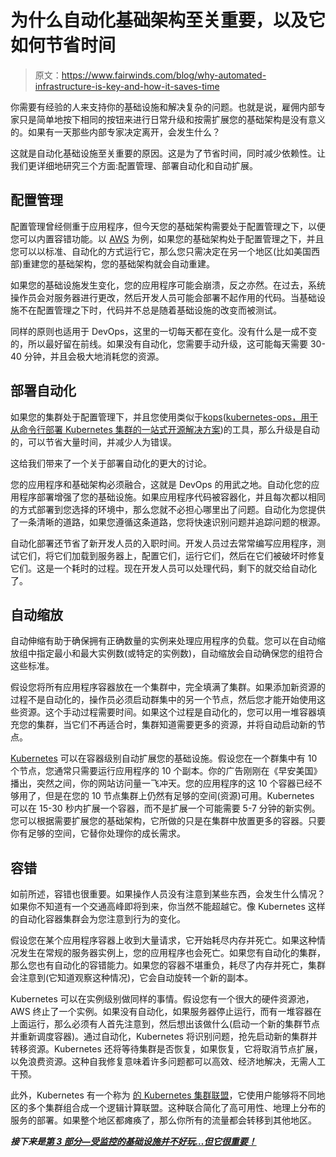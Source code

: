 # 为什么自动化基础架构至关重要，以及它如何节省时间

> 原文：<https://www.fairwinds.com/blog/why-automated-infrastructure-is-key-and-how-it-saves-time>

 你需要有经验的人来支持你的基础设施和解决复杂的问题。也就是说，雇佣内部专家只是简单地按下相同的按钮来进行日常升级和按需扩展您的基础架构是没有意义的。如果有一天那些内部专家决定离开，会发生什么？

这就是自动化基础设施至关重要的原因。这是为了节省时间，同时减少依赖性。让我们更详细地研究三个方面:配置管理、部署自动化和自动扩展。

## 配置管理

配置管理曾经侧重于应用程序，但今天您的基础架构需要处于配置管理之下，以便您可以内置容错功能。以  [AWS](https://aws.amazon.com/) 为例，如果您的基础架构处于配置管理之下，并且您可以以标准、自动化的方式运行它，那么您只需决定在另一个地区(比如美国西部)重建您的基础架构，您的基础架构就会自动重建。

如果您的基础设施发生变化，您的应用程序可能会崩溃，反之亦然。在过去，系统操作员会对服务器进行更改，然后开发人员可能会部署不起作用的代码。当基础设施不在配置管理之下时，代码并不总是随着基础设施的改变而被测试。

同样的原则也适用于 DevOps，这里的一切每天都在变化。没有什么是一成不变的，所以最好留在前线。如果没有自动化，您需要手动升级，这可能每天需要 30-40 分钟，并且会极大地消耗您的资源。

## 部署自动化

如果您的集群处于配置管理下，并且您使用类似于[kops](https://github.com/kubernetes/kops)([kubernetes-ops，用于从命令行部署 Kubernetes 集群的一站式开源解决方案](http://blog.reactiveops.com/kops-the-kubernetes-deployment-game-changer))的工具，那么升级是自动的，可以节省大量时间，并减少人为错误。

这给我们带来了一个关于部署自动化的更大的讨论。

您的应用程序和基础架构必须融合，这就是 DevOps 的用武之地。自动化您的应用程序部署增强了您的基础设施。如果应用程序代码被容器化，并且每次都以相同的方式部署到您选择的环境中，那么您就不必担心哪里出了问题。自动化为您提供了一条清晰的道路，如果您遵循这条道路，您将快速识别问题并追踪问题的根源。

自动化部署还节省了新开发人员的入职时间。开发人员过去常常编写应用程序，测试它们，将它们加载到服务器上，配置它们，运行它们，然后在它们被破坏时修复它们。这是一个耗时的过程。现在开发人员可以处理代码，剩下的就交给自动化了。

## 自动缩放

自动伸缩有助于确保拥有正确数量的实例来处理应用程序的负载。您可以在自动缩放组中指定最小和最大实例数(或特定的实例数)，自动缩放会自动确保您的组符合这些标准。

假设您将所有应用程序容器放在一个集群中，完全填满了集群。如果添加新资源的过程不是自动化的，操作员必须启动群集中的另一个节点，然后您才能开始使用这些资源。这个手动过程需要时间。如果这个过程是自动化的，您可以用一堆容器填充您的集群，当它们不再适合时，集群知道需要更多的资源，并将自动启动新的节点。

[Kubernetes](https://kubernetes.io/) 可以在容器级别自动扩展您的基础设施。假设您在一个群集中有 10 个节点，您通常只需要运行应用程序的 10 个副本。你的广告刚刚在《早安美国》播出，突然之间，你的网站访问量一飞冲天。您的应用程序的这 10 个容器已经不够用了，但是在您的 10 节点集群上仍然有足够的空间(资源)可用。Kubernetes 可以在 15-30 秒内扩展一个容器，而不是扩展一个可能需要 5-7 分钟的新实例。您可以根据需要扩展您的基础架构，它所做的只是在集群中放置更多的容器。只要你有足够的空间，它替你处理你的成长需求。

## 容错

如前所述，容错也很重要。如果操作人员没有注意到某些东西，会发生什么情况？如果你不知道有一个交通高峰即将到来，你当然不能超越它。像 Kubernetes 这样的自动化容器集群会为您注意到行为的变化。

假设您在某个应用程序容器上收到大量请求，它开始耗尽内存并死亡。如果这种情况发生在常规的服务器实例上，您的应用程序也会死亡。如果您有自动化的集群，那么您也有自动化的容错能力。如果您的容器不堪重负，耗尽了内存并死亡，集群会注意到(它知道观察这种情况)，它会自动旋转一个新的副本。

Kubernetes 可以在实例级别做同样的事情。假设您有一个很大的硬件资源池，AWS 终止了一个实例。如果没有自动化，如果服务器停止运行，而有一堆容器在上面运行，那么必须有人首先注意到，然后想出该做什么(启动一个新的集群节点并重新调度容器)。通过自动化，Kubernetes 将识别问题，抢先启动新的集群并转移资源。Kubernetes 还将等待集群是否恢复，如果恢复，它将取消节点扩展，以免浪费资源。这种自我修复意味着许多问题都可以高效、经济地解决，无需人工干预。

此外，Kubernetes 有一个称为  [的 Kubernetes 集群联盟](https://v1-16.docs.kubernetes.io/docs/tasks/federation/set-up-cluster-federation-kubefed/)，它使用户能够将不同地区的多个集群组合成一个逻辑计算联盟。这种联合简化了高可用性、地理上分布的服务的部署。如果整个地区都瘫痪了，那么你所有的流量都会转移到其他地区。

***接下来是[第 3 部分—受监控的基础设施并不好玩…但它很重要！](http://blog.reactiveops.com/monitored-infrastructure-is-not-fun-but-its-critical)***